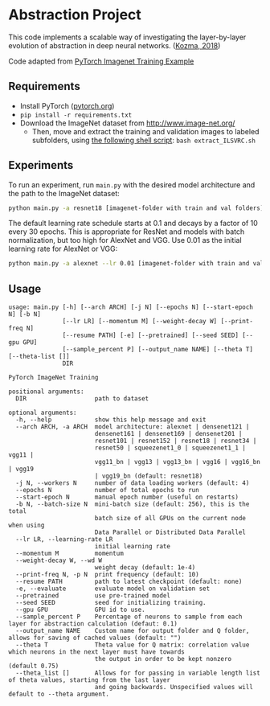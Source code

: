 # Abstraction Project

This code implements a scalable way of investigating the layer-by-layer evolution of abstraction in deep neural networks. ([Kozma, 2018](https://www.sciencedirect.com/science/article/pii/S1877050918322294))

Code adapted from [PyTorch Imagenet Training Example](https://github.com/pytorch/examples/tree/main/imagenet)

## Requirements

- Install PyTorch ([pytorch.org](http://pytorch.org))
- `pip install -r requirements.txt`
- Download the ImageNet dataset from http://www.image-net.org/
    - Then, move and extract the training and validation images to labeled subfolders, using [the following shell script](extract_ILSVRC.sh): `bash extract_ILSVRC.sh`

## Experiments

To run an experiment, run `main.py` with the desired model architecture and the path to the ImageNet dataset:

```bash
python main.py -a resnet18 [imagenet-folder with train and val folders]
```

The default learning rate schedule starts at 0.1 and decays by a factor of 10 every 30 epochs. This is appropriate for ResNet and models with batch normalization, but too high for AlexNet and VGG. Use 0.01 as the initial learning rate for AlexNet or VGG:

```bash
python main.py -a alexnet --lr 0.01 [imagenet-folder with train and val folders]
```

## Usage

```
usage: main.py [-h] [--arch ARCH] [-j N] [--epochs N] [--start-epoch N] [-b N]
               [--lr LR] [--momentum M] [--weight-decay W] [--print-freq N]
               [--resume PATH] [-e] [--pretrained] [--seed SEED] [--gpu GPU]
               [--sample_percent P] [--output_name NAME] [--theta T] [--theta-list []]
               DIR

PyTorch ImageNet Training

positional arguments:
  DIR                   path to dataset

optional arguments:
  -h, --help            show this help message and exit
  --arch ARCH, -a ARCH  model architecture: alexnet | densenet121 |
                        densenet161 | densenet169 | densenet201 |
                        resnet101 | resnet152 | resnet18 | resnet34 |
                        resnet50 | squeezenet1_0 | squeezenet1_1 | vgg11 |
                        vgg11_bn | vgg13 | vgg13_bn | vgg16 | vgg16_bn | vgg19
                        | vgg19_bn (default: resnet18)
  -j N, --workers N     number of data loading workers (default: 4)
  --epochs N            number of total epochs to run
  --start-epoch N       manual epoch number (useful on restarts)
  -b N, --batch-size N  mini-batch size (default: 256), this is the total
                        batch size of all GPUs on the current node when using
                        Data Parallel or Distributed Data Parallel
  --lr LR, --learning-rate LR
                        initial learning rate
  --momentum M          momentum
  --weight-decay W, --wd W
                        weight decay (default: 1e-4)
  --print-freq N, -p N  print frequency (default: 10)
  --resume PATH         path to latest checkpoint (default: none)
  -e, --evaluate        evaluate model on validation set
  --pretrained          use pre-trained model
  --seed SEED           seed for initializing training.
  --gpu GPU             GPU id to use.
  --sample_percent P    Percentage of neurons to sample from each layer for abstraction calculation (defaut: 0.1)
  --output_name NAME    Custom name for output folder and Q folder, allows for saving of cached values (default: "")
  --theta T             Theta value for Q matrix: correlation value which neurons in the next layer must have towards
                        the output in order to be kept nonzero (default 0.75)
  --theta_list []       Allows for for passing in variable length list of theta values, starting from the last layer
                        and going backwards. Unspecified values will default to --theta argument.
                        
```
